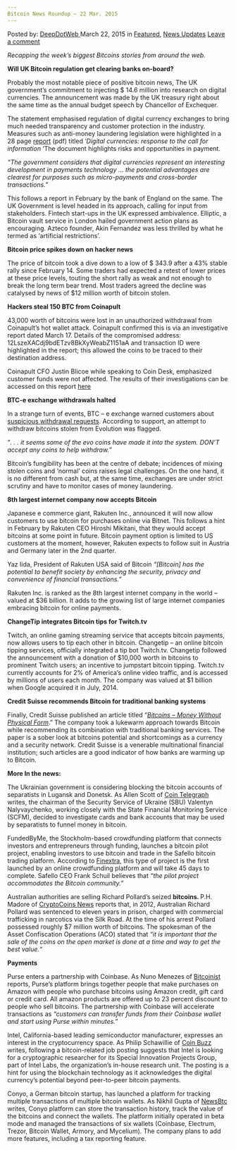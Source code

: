 ```yaml
---
Bitcoin News Roundup – 22 Mar. 2015
---
```

<article class="post-listing post-9599 post type-post status-publish format-standard has-post-thumbnail hentry category-deepdot-news category-news-updates tag-2524 tag-2700 tag-bitcoin tag-mar tag-news tag-roundup">
<div class="post-inner">
<p class="post-meta">
<span>Posted by: <a href="https://www.deepdotweb.com/author/admin/" title="">DeepDotWeb </a></span>
<span>March 22, 2015</span>
<span>in <a href="https://www.deepdotweb.com/category/deepdot-news/" rel="category tag">Featured</a>, <a href="https://www.deepdotweb.com/category/news-updates/" rel="category tag">News Updates</a></span>
<span><a href="https://www.deepdotweb.com/2015/03/22/bitcoin-news-roundup-22-mar-2015/#respond">Leave a comment</a></span>
</p>
<div class="clear"></div>
<div class="entry">
<p><em>Recapping the week’s biggest Bitcoins stories from around the web. </em></p>
<p><strong>Will UK Bitcoin regulation get clearing banks on-board?</strong></p>
<p>Probably the most notable piece of positive bitcoin news, The UK government’s commitment to injecting $ 14.6 million into research on digital currencies. The announcement was made by the UK treasury right about the same time as the annual budget speech by Chancellor of Exchequer.</p>
<p>The statement emphasised regulation of digital currency exchanges to bring much needed transparency and customer protection in the industry. Measures such as anti-money laundering legislation were highlighted in a 28 page <a href="https://www.gov.uk/government/uploads/system/uploads/attachment_data/file/414040/digital_currencies_response_to_call_for_information_final_changes.pdf">report</a> (pdf) titled ‘<em>Digital currencies: response to the call for information</em> ‘The document highlights risks and opportunities in payment.</p>
<p><em>“The government considers that digital currencies represent an interesting development in payments technology … the potential advantages are clearest for purposes such as micro-payments and cross-border transactions.”</em></p>
<p>This follows a report in February by the bank of England on the same. The UK Government is level headed in its approach, calling for input from stakeholders. Fintech start-ups in the UK expressed ambivalence. Elliptic, a Bitcoin vault service in London hailed government action plans as encouraging. Azteco founder, Akin Fernandez was less thrilled by what he termed as ‘artificial restrictions’.</p>
<p><strong>Bitcoin price spikes down on hacker news</strong></p>
<p>The price of bitcoin took a dive down to a low of $ 343.9 after a 43% stable rally since February 14. Some traders had expected a retest of lower prices at these price levels, touting the short rally as weak and not enough to break the long term bear trend. Most traders agreed the decline was catalysed by news of $12 million worth of bitcoin stolen.</p>
<p><strong>Hackers steal 150 BTC from Coinapult</strong></p>
<p>43,000 worth of bitcoins were lost in an unauthorized withdrawal from Coinapult’s hot wallet attack. Coinapult confirmed this is via an investigative report dated March 17. Details of the compromised address: 12LszeXACdj9bdETzv8BkXyWeabZ1151aA and transaction ID were highlighted in the report; this allowed the coins to be traced to their destination address.</p>
<p>Coinapult CFO Justin Blicoe while speaking to Coin Desk, emphasized customer funds were not affected. The results of their investigations can be accessed on this report <a href="https://docs.google.com/document/d/1_xxKLUVvEcen6XI7DsUzLtv2_C8oQ8JzAwlsNOMnapg/pub">here</a></p>
<p><strong>BTC-e exchange withdrawals halted</strong></p>
<p>In a strange turn of events, BTC – e exchange warned customers about <a href="http://www.deepdotweb.com/2015/03/21/btc-e-halts-withdrawals-of-stolen-evolution-coins/" target="_blank">suspicious withdrawal requests</a>. According to support, an attempt to withdraw bitcoins stolen from Evolution was flagged.</p>
<p>“<em>. . . it seems some of the evo coins have made it into the system. DON’T accept any coins to help withdraw.</em>”</p>
<p>Bitcoin’s fungibility has been at the centre of debate; incidences of mixing stolen coins and ‘normal’ coins raises legal challenges. On the one hand, it is no different from cash but, at the same time, exchanges are under strict scrutiny and have to monitor cases of money laundering.</p>
<p><strong>8th largest internet company now accepts Bitcoin</strong></p>
<p>Japanese e commerce giant, Rakuten Inc., announced it will now allow customers to use bitcoin for purchases online via Bitnet. This follows a hint in February by Rakuten CEO Hiroshi Mikitani, that they would accept bitcoins at some point in future. Bitcoin payment option is limited to US customers at the moment, however, Rakuten expects to follow suit in Austria and Germany later in the 2nd quarter.</p>
<p>Yaz Iida, President of Rakuten USA said of Bitcoin <em>“[Bitcoin] has the potential to benefit society by enhancing the security, privacy and convenience of financial transactions.”</em></p>
<p>Rakuten Inc. is ranked as the 8th largest internet company in the world – valued at $36 billion. It adds to the growing list of large internet companies embracing bitcoin for online payments.</p>
<p><strong>ChangeTip integrates Bitcoin tips for Twitch.tv</strong></p>
<p>Twitch, an online gaming streaming service that accepts bitcoin payments, now allows users to tip each other in bitcoin. Changetip – an online bitcoin tipping services, officially integrated a tip bot Twitch.tv. Changetip followed the announcement with a donation of $10,000 worth in bitcoins to prominent Twitch users; an incentive to jumpstart bitcoin tipping. Twitch.tv currently accounts for 2% of America’s online video traffic, and is accessed by millions of users each month. The company was valued at $1 billion when Google acquired it in July, 2014.</p>
<p><strong>Credit Suisse recommends Bitcoin for traditional banking systems</strong></p>
<p>Finally, Credit Suisse published an article titled “<a href="https://www.credit-suisse.com/ch/en/news-and-expertise/news/banking.article.html/article/pwp/news-and-expertise/2015/03/en/bitcoins-money-without-physical-form.html"><em>Bitcoins – Money Without Physical Form</em></a>.” The company took a lukewarm approach towards Bitcoin while recommending its combination with traditional banking services. The paper is a sober look at bitcoins potential and shortcomings as a currency and a security network. Credit Suisse is a venerable multinational financial institution; such articles are a good indicator of how banks are warming up to Bitcoin.</p>
<p><strong>More In the news:</strong></p>
<p>The Ukrainian government is considering blocking the bitcoin accounts of separatists in Lugansk and Donetsk. As Allen Scott of <a href="http://cointelegraph.com/news/113746/ukraine-to-shut-down-separatists-bitcoin-accounts">Coin Telegraph</a> writes, the chairman of the Security Service of Ukraine (SBU) Valentyn Nalyvaychenko, working closely with the State Financial Monitoring Service (SCFM), decided to investigate cards and bank accounts that may be used by separatists to funnel money in bitcoin.</p>
<p>FundedByMe, the Stockholm-based crowdfunding platform that connects investors and entrepreneurs through funding, launches a bitcoin pilot project, enabling investors to use bitcoin and trade in the Safello bitcoin trading platform. According to <a href="http://www.finextra.com/news/announcement.aspx?pressreleaseid=59097">Finextra</a>, this type of project is the first launched by an online crowdfunding platform and will take 45 days to complete. Safello CEO Frank Schuil believes that <em>“the pilot project accommodates the Bitcoin community.”</em></p>
<p>Australian authorities are selling Richard Pollard’s seized <strong>bitcoins. </strong>P.H. Madore of <a href="https://www.cryptocoinsnews.com/australian-authorities-selling-seized-bitcoins/">CryptoCoins News</a> reports that, in 2012, Australian Richard Pollard was sentenced to eleven years in prison, charged with commercial trafficking in narcotics via the Silk Road. At the time of his arrest Pollard possessed roughly $7 million worth of bitcoins. The spokesman of the Asset Confiscation Operations (ACO) stated that <em>“it is important that the sale of the coins on the open market is done at a time and way to get the best value.</em><em>“</em></p>
<p><strong>Payments</strong></p>
<p>Purse enters a partnership with Coinbase. As Nuno Menezes of <a href="http://bitcoinist.net/purse-partners-coinbase/">Bitcoinist</a> reports, Purse’s platform brings together people that make purchases on Amazon with people who purchase bitcoins using Amazon credit, gift card or credit card. All amazon products are offered up to 23 percent discount to people who sell bitcoins. The partnership with Coinbase will accelerate transactions as <em>“c<em>ustomers can transfer funds from their Coinbase wallet and start using Purse </em>within minutes.</em><em>” </em></p>
<p>Intel, California-based leading semiconductor manufacturer, expresses an interest in the cryptocurrency space. As Philip Schawillie of <a href="http://www.coinbuzz.com/2015/03/19/intel-job-posting-hints-at-digital-currency-plans/">Coin Buzz</a> writes, following a bitcoin-related job posting suggests that Intel is looking for a cryptographic researcher for its Special Innovation Projects Group, part of Intel Labs, the organization’s in-house research unit. The posting is a hint for using the blockchain technology as it acknowledges the digital currency’s potential beyond peer-to-peer bitcoin payments.</p>
<p>Conyo, a German bitcoin startup, has launched a platform for tracking multiple transactions of multiple bitcoin wallets. As Nikhil Gupta of <a href="http://www.newsbtc.com/2015/03/18/coyno-launches-revolutionary-platform-to-manage-bitcoin-funds-across-multiple-wallets/">NewsBtc</a> writes, Conyo platform can store the transaction history, track the value of the bitcoins and connect the wallets. The platform initially operated in beta mode and managed the transactions of six wallets (Coinbase, Electrum, Trezor, Bitcoin Wallet, Armory, and Mycelium). The company plans to add more features, including a tax reporting feature.</p>
</div>
<span style="display:none"><a href="https://www.deepdotweb.com/tag/2015/" rel="tag">2015</a> <a href="https://www.deepdotweb.com/tag/22/" rel="tag">22</a> <a href="https://www.deepdotweb.com/tag/bitcoin/" rel="tag">bitcoin</a> <a href="https://www.deepdotweb.com/tag/mar/" rel="tag">mar</a> <a href="https://www.deepdotweb.com/tag/news/" rel="tag">news</a> <a href="https://www.deepdotweb.com/tag/roundup/" rel="tag">roundup</a></span> <span style="display:none" class="updated">2015-03-22</span>
<div style="display:none" class="vcard author" itemprop="author" itemscope itemtype="http://schema.org/Person"><strong class="fn" itemprop="name">